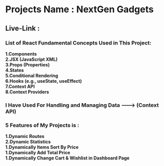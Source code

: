 # Projects Name : NextGen Gadgets

## Live-Link :

### List of React Fundamental Concepts Used in This Project:

**1.Components** <br>
**2.JSX (JavaScript XML)** <br>
**3.Props (Properties)** <br>
**4.States** <br>
**5.Conditional Rendering** <br>
**6.Hooks (e.g., useState, useEffect)** <br>
**7.Context API** <br>
**8.Context Providers** <br>

### I Have Used For Handling and Managing Data ---> (Context API)

### 5 Features of My Projects is :

**1.Dynamic Routes** <br>
**2.Dynamic Statistics** <br>
**1.Dynamically Items Sort By Price** <br>
**1.Dynamically Add Total Price** <br>
**1.Dynamically Change Cart & Wishlist in Dashboard Page** <br>
